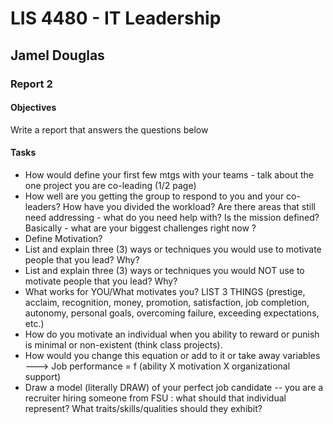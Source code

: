 # LIS 4480 - IT Leadership

## Jamel Douglas

### Report 2

#### Objectives
Write a report that answers the questions below

#### Tasks
- How would define your first few mtgs with your teams - talk about the one project you are co-leading (1/2 page) 
- How well are you getting the group to respond to you and your co-leaders? How have you divided the workload? Are there areas that still need addressing - what do you need help with? Is the mission defined? Basically - what are your biggest challenges right now ? 
- Define Motivation? 
- List and explain three (3) ways or techniques  you would use to motivate people that you lead? Why? 
- List and explain three (3) ways or techniques you would NOT use to motivate people that you lead? Why? 
- What works for YOU/What motivates you? LIST 3 THINGS (prestige, acclaim, recognition, money, promotion, satisfaction, job completion, autonomy, personal goals, overcoming failure, exceeding expectations, etc.) 
- How do you motivate an individual when you ability to reward or punish is minimal or non-existent (think class projects). 
- How would you change this equation or add to it or take away variables ---> Job performance = f (ability X motivation X organizational support)
- Draw a model (literally DRAW) of your perfect job candidate -- you are a recruiter hiring someone from FSU : what should that individual represent? What traits/skills/qualities should they exhibit? 